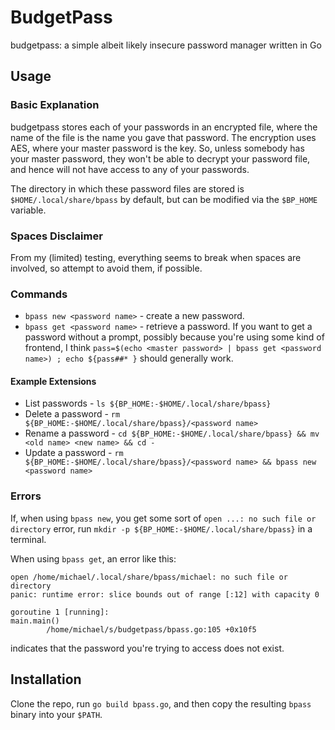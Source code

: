 # BudgetPass
budgetpass: a simple albeit likely insecure password manager written in Go

## Usage
### Basic Explanation
budgetpass stores each of your passwords in an encrypted file, where the name
of the file is the name you gave that password. The encryption uses AES, where
your master password is the key. So, unless somebody has your master password,
they won't be able to decrypt your password file, and hence will not have access
to any of your passwords.

The directory in which these password files are stored is
``$HOME/.local/share/bpass`` by default, but can be modified
via the ``$BP_HOME`` variable.

### Spaces Disclaimer
From my (limited) testing, everything seems to break when spaces are involved,
so attempt to avoid them, if possible.

### Commands
- ``bpass new <password name>`` - create a new password.
- ``bpass get <password name>`` - retrieve a password. If you want to get a
password without a prompt, possibly because you're using some kind of frontend,
I think ``pass=$(echo <master password> | bpass get <password name>) ; echo ${pass##* }``
should generally work.

#### Example Extensions
- List passwords - ``ls ${BP_HOME:-$HOME/.local/share/bpass}``
- Delete a password - ``rm ${BP_HOME:-$HOME/.local/share/bpass}/<password name>``
- Rename a password - ``cd ${BP_HOME:-$HOME/.local/share/bpass} && mv <old name> <new name> && cd -``
- Update a password - ``rm ${BP_HOME:-$HOME/.local/share/bpass}/<password name> && bpass new <password name>``

### Errors
If, when using ``bpass new``, you get some sort of ``open ...: no such file or directory``
error, run ``mkdir -p ${BP_HOME:-$HOME/.local/share/bpass}`` in a terminal.

When using ``bpass get``, an error like this:
```
open /home/michael/.local/share/bpass/michael: no such file or directory
panic: runtime error: slice bounds out of range [:12] with capacity 0

goroutine 1 [running]:
main.main()
        /home/michael/s/budgetpass/bpass.go:105 +0x10f5
```
indicates that the password you're trying to access does not exist.

## Installation
Clone the repo, run ``go build bpass.go``, and then copy the resulting
``bpass`` binary into your ``$PATH``.


